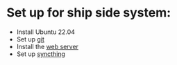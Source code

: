 # Set up for ship side system:

- Install Ubuntu 22.04
- Set up [git](git.md)
- Install the [web server](Ship.webserver.md)
- Set up [syncthing](syncthing.md)
